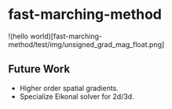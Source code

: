# fast-marching-method

!(hello world)[fast-marching-method/test/img/unsigned_grad_mag_float.png]

## Future Work
* Higher order spatial gradients.
* Specialize Eikonal solver for 2d/3d.
